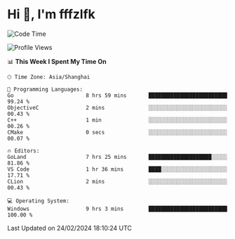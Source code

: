 # Hi 👋, I'm fffzlfk

<!--START_SECTION:waka-->
![Code Time](http://img.shields.io/badge/Code%20Time-660%20hrs%2057%20mins-blue)

![Profile Views](http://img.shields.io/badge/Profile%20Views-0-blue)

📊 **This Week I Spent My Time On** 

```text
🕑︎ Time Zone: Asia/Shanghai

💬 Programming Languages: 
Go                       8 hrs 59 mins       █████████████████████████   99.24 % 
ObjectiveC               2 mins              ░░░░░░░░░░░░░░░░░░░░░░░░░   00.43 % 
C++                      1 min               ░░░░░░░░░░░░░░░░░░░░░░░░░   00.26 % 
CMake                    0 secs              ░░░░░░░░░░░░░░░░░░░░░░░░░   00.07 % 

🔥 Editors: 
GoLand                   7 hrs 25 mins       ████████████████████░░░░░   81.86 % 
VS Code                  1 hr 36 mins        ████░░░░░░░░░░░░░░░░░░░░░   17.71 % 
CLion                    2 mins              ░░░░░░░░░░░░░░░░░░░░░░░░░   00.43 % 

💻 Operating System: 
Windows                  9 hrs 3 mins        █████████████████████████   100.00 % 
```


 Last Updated on 24/02/2024 18:10:24 UTC
<!--END_SECTION:waka-->
